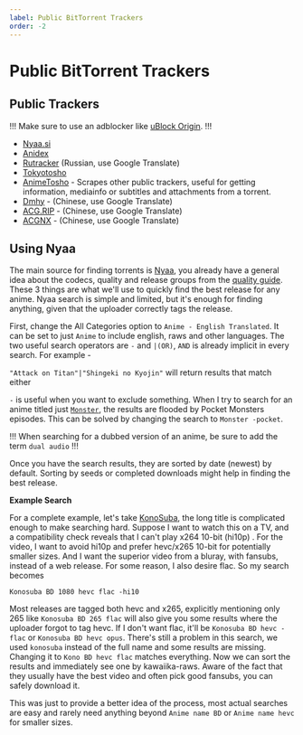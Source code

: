 ```yaml
---
label: Public BitTorrent Trackers
order: -2
---
```


# Public BitTorrent Trackers

## Public Trackers

!!!
Make sure to use an adblocker like [uBlock Origin](https://ublockorigin.com/).
!!!

- [Nyaa.si](https://nyaa.si)
- [Anidex](https://anidex.info/)
- [Rutracker](https://rutracker.org/) (Russian, use Google Translate)
- [Tokyotosho](https://www.tokyotosho.info/?cat=1)
- [AnimeTosho](https://animetosho.org/) - Scrapes other public trackers, useful for getting information, mediainfo or subtitles and attachments from a torrent.
- [Dmhy](https://dmhy.org/) - (Chinese, use Google Translate)
- [ACG.RIP](https://acg.rip/) - (Chinese, use Google Translate)
- [ACGNX](https://share.acgnx.se/) - (Chinese, use Google Translate)

## Using Nyaa

The main source for finding torrents is [Nyaa](nyaa.si), you already have a general idea about the codecs, quality and release groups from the [quality guide](/guides/quality). These 3 things are what we'll use to quickly find the best release for any anime. Nyaa search is simple and limited, but it's enough for finding anything, given that the uploader correctly tags the release.

First, change the All Categories option to `Anime - English Translated`. It can be set to just `Anime` to include english, raws and other languages. The two useful search operators are `-` and `|(OR)`, `AND` is already implicit in every search. For example -

`"Attack on Titan"|"Shingeki no Kyojin"` will return results that match either

`-` is useful when you want to exclude something. When I try to search for an anime titled just [`Monster`](https://myanimelist.net/anime/19/Monster,), the results are flooded by Pocket Monsters episodes. This can be solved by changing the search to `Monster -pocket`.

!!!
When searching for a dubbed version of an anime, be sure to add the term `dual audio`
!!!

Once you have the search results, they are sorted by date (newest) by default. Sorting by seeds or completed downloads might help in finding the best release.

**Example Search**

For a complete example, let's take [KonoSuba](https://myanimelist.net/anime/30831/Kono_Subarashii_Sekai_ni_Shukufuku_wo), the long title is complicated enough to make searching hard. Suppose I want to watch this on a TV, and a compatibility check reveals that I can't play x264 10-bit (hi10p) . For the video, I want to avoid hi10p and prefer hevc/x265 10-bit for potentially smaller sizes. And I want the superior video from a bluray, with fansubs, instead of a web release. For some reason, I also desire flac. So my search becomes

`Konosuba BD 1080 hevc flac -hi10`

Most releases are tagged both hevc and x265, explicitly mentioning only 265 like `Konosuba BD 265 flac` will also give you some results where the uploader forgot to tag hevc. If I don't want flac, it'll be `Konosuba BD hevc -flac` or `Konosuba BD hevc opus`. There's still a problem in this search, we used `konosuba` instead of the full name and some results are missing. Changing it to `Kono BD hevc flac` matches everything. Now we can sort the results and immediately see one by kawaiika-raws. Aware of the fact that they usually have the best video and often pick good fansubs, you can safely download it.

This was just to provide a better idea of the process, most actual searches are easy and rarely need anything beyond `Anime name BD` or `Anime name hevc` for smaller sizes.
